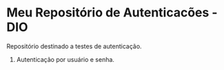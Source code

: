 # Meu Repositório de Autenticacões - DIO
Repositório destinado a testes de autenticação.
1. Autenticação por usuário e senha.
